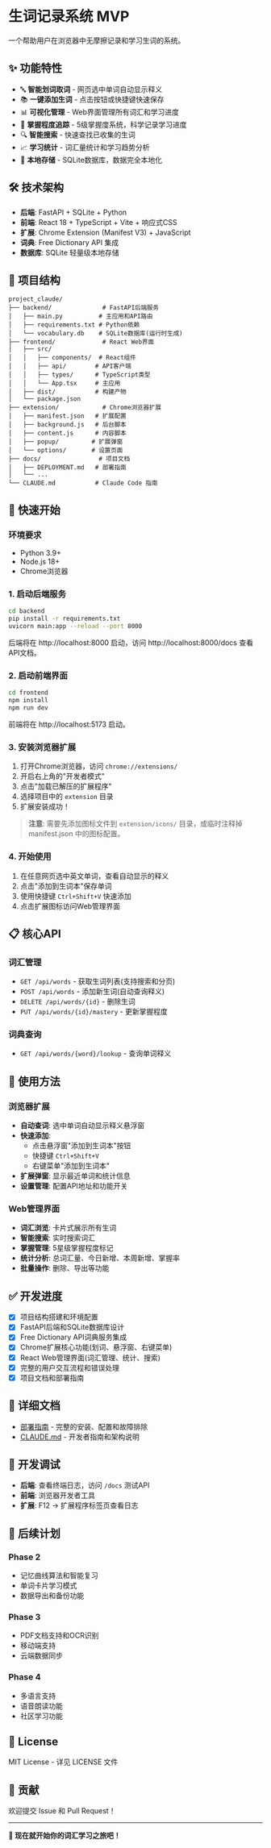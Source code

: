 # 生词记录系统 MVP

一个帮助用户在浏览器中无摩擦记录和学习生词的系统。

## ✨ 功能特性

- 🔤 **智能划词取词** - 网页选中单词自动显示释义
- 📚 **一键添加生词** - 点击按钮或快捷键快速保存
- 📊 **可视化管理** - Web界面管理所有词汇和学习进度
- 🎯 **掌握程度追踪** - 5级掌握度系统，科学记录学习进度
- 🔍 **智能搜索** - 快速查找已收集的生词
- 📈 **学习统计** - 词汇量统计和学习趋势分析
- 💾 **本地存储** - SQLite数据库，数据完全本地化

## 🛠 技术架构

- **后端**: FastAPI + SQLite + Python
- **前端**: React 18 + TypeScript + Vite + 响应式CSS
- **扩展**: Chrome Extension (Manifest V3) + JavaScript
- **词典**: Free Dictionary API 集成
- **数据库**: SQLite 轻量级本地存储

## 📁 项目结构

```
project_claude/
├── backend/              # FastAPI后端服务
│   ├── main.py          # 主应用和API路由
│   ├── requirements.txt # Python依赖
│   └── vocabulary.db    # SQLite数据库(运行时生成)
├── frontend/             # React Web界面  
│   ├── src/
│   │   ├── components/  # React组件
│   │   ├── api/        # API客户端
│   │   ├── types/      # TypeScript类型
│   │   └── App.tsx     # 主应用
│   ├── dist/           # 构建产物
│   └── package.json
├── extension/            # Chrome浏览器扩展
│   ├── manifest.json   # 扩展配置
│   ├── background.js   # 后台脚本
│   ├── content.js      # 内容脚本 
│   ├── popup/         # 扩展弹窗
│   └── options/       # 设置页面
├── docs/                # 项目文档
│   ├── DEPLOYMENT.md   # 部署指南
│   └── ...
└── CLAUDE.md           # Claude Code 指南
```

## 🚀 快速开始

### 环境要求

- Python 3.9+
- Node.js 18+
- Chrome浏览器

### 1. 启动后端服务

```bash
cd backend
pip install -r requirements.txt
uvicorn main:app --reload --port 8000
```

后端将在 http://localhost:8000 启动，访问 http://localhost:8000/docs 查看API文档。

### 2. 启动前端界面

```bash
cd frontend
npm install
npm run dev
```

前端将在 http://localhost:5173 启动。

### 3. 安装浏览器扩展

1. 打开Chrome浏览器，访问 `chrome://extensions/`
2. 开启右上角的"开发者模式"
3. 点击"加载已解压的扩展程序"
4. 选择项目中的 `extension` 目录
5. 扩展安装成功！

> **注意**: 需要先添加图标文件到 `extension/icons/` 目录，或临时注释掉 manifest.json 中的图标配置。

### 4. 开始使用

1. 在任意网页选中英文单词，查看自动显示的释义
2. 点击"添加到生词本"保存单词
3. 使用快捷键 `Ctrl+Shift+V` 快速添加
4. 点击扩展图标访问Web管理界面

## 📋 核心API

### 词汇管理
- `GET /api/words` - 获取生词列表(支持搜索和分页)
- `POST /api/words` - 添加新生词(自动查询释义)
- `DELETE /api/words/{id}` - 删除生词
- `PUT /api/words/{id}/mastery` - 更新掌握程度

### 词典查询
- `GET /api/words/{word}/lookup` - 查询单词释义

## 🎯 使用方法

### 浏览器扩展
- **自动查词**: 选中单词自动显示释义悬浮窗
- **快速添加**: 
  - 点击悬浮窗"添加到生词本"按钮
  - 快捷键 `Ctrl+Shift+V`
  - 右键菜单"添加到生词本"
- **扩展弹窗**: 显示最近单词和统计信息
- **设置管理**: 配置API地址和功能开关

### Web管理界面
- **词汇浏览**: 卡片式展示所有生词
- **智能搜索**: 实时搜索词汇
- **掌握管理**: 5星级掌握程度标记
- **统计分析**: 总词汇量、今日新增、本周新增、掌握率
- **批量操作**: 删除、导出等功能

## ✅ 开发进度

- [x] 项目结构搭建和环境配置
- [x] FastAPI后端和SQLite数据库设计
- [x] Free Dictionary API词典服务集成
- [x] Chrome扩展核心功能(划词、悬浮窗、右键菜单)
- [x] React Web管理界面(词汇管理、统计、搜索)
- [x] 完整的用户交互流程和错误处理
- [x] 项目文档和部署指南

## 📖 详细文档

- [部署指南](docs/DEPLOYMENT.md) - 完整的安装、配置和故障排除
- [CLAUDE.md](CLAUDE.md) - 开发者指南和架构说明

## 🔧 开发调试

- **后端**: 查看终端日志，访问 `/docs` 测试API
- **前端**: 浏览器开发者工具
- **扩展**: F12 → 扩展程序标签页查看日志

## 🚧 后续计划

### Phase 2
- 记忆曲线算法和智能复习
- 单词卡片学习模式
- 数据导出和备份功能

### Phase 3  
- PDF文档支持和OCR识别
- 移动端支持
- 云端数据同步

### Phase 4
- 多语言支持
- 语音朗读功能
- 社区学习功能

## 📄 License

MIT License - 详见 LICENSE 文件

## 🤝 贡献

欢迎提交 Issue 和 Pull Request！

---

**🎉 现在就开始你的词汇学习之旅吧！**